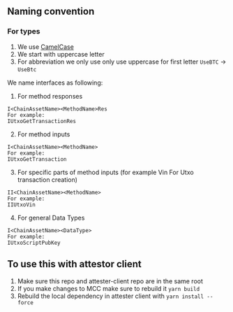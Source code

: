 

## Naming convention

### For types

1. We use [CamelCase](https://en.wikipedia.org/wiki/Camel_case)
2. We start with uppercase letter
3. For abbreviation we only use only use uppercase for first letter `UseBTC` -> `UseBtc`

We name interfaces as following:

1. For method responses

```
I<ChainAssetName><MethodName>Res
For example:
IUtxoGetTransactionRes
```

2. For method inputs

```
I<ChainAssetName><MethodName>
For example:
IUtxoGetTransaction
```

3. For specific parts of method inputs (for example Vin For Utxo transaction creation)

```
II<ChainAssetName><MethodName>
For example:
IIUtxoVin
```

4. For general Data Types

```
I<ChainAssetName><DataType>
For example:
IUtxoScriptPubKey
```

## To use this with attestor client

1. Make sure this repo and attester-client repo are in the same root
2. If you make changes to MCC make sure to rebuild it `yarn build`
3. Rebuild the local dependency in attester client with `yarn install --force`

